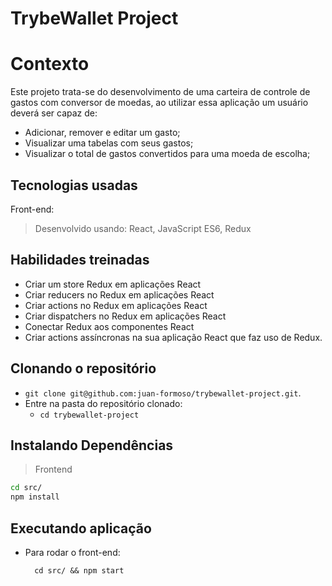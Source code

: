 # TrybeWallet Project

# Contexto
Este projeto trata-se do desenvolvimento de uma carteira de controle de gastos com conversor de moedas, ao utilizar essa aplicação um usuário deverá ser capaz de:
  - Adicionar, remover e editar um gasto;
  - Visualizar uma tabelas com seus gastos;
  - Visualizar o total de gastos convertidos para uma moeda de escolha;

## Tecnologias usadas

Front-end:
> Desenvolvido usando: React, JavaScript ES6, Redux

## Habilidades treinadas

* Criar um store Redux em aplicações React
* Criar reducers no Redux em aplicações React
* Criar actions no Redux em aplicações React
* Criar dispatchers no Redux em aplicações React
* Conectar Redux aos componentes React
* Criar actions assíncronas na sua aplicação React que faz uso de Redux.

## Clonando o repositório

  * `git clone git@github.com:juan-formoso/trybewallet-project.git`.
  * Entre na pasta do repositório clonado:
    * `cd trybewallet-project`

## Instalando Dependências

> Frontend
```bash
cd src/
npm install
``` 

## Executando aplicação

* Para rodar o front-end:

  ```
    cd src/ && npm start
  ```
